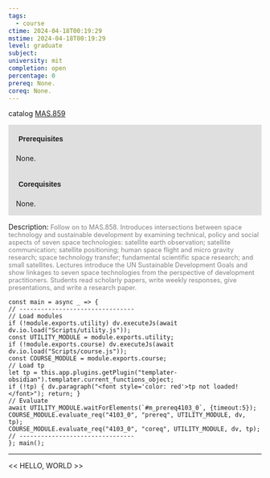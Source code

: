 ```yaml
---
tags:
  - course
ctime: 2024-04-18T00:19:29
mstime: 2024-04-18T00:19:29
level: graduate
subject: 
university: mit
completion: open
percentage: 0
prereq: None.
coreq: None.
---
```


catalog [MAS.859](http://student.mit.edu/catalog/mMASa.html#MAS.859)

<span style="display: block; padding: 15px; background-color: rgb(100, 100, 100, 0.2);"><font id="m_prereq4103_0" style="display: block; font-family: Arial, sans-serif; font-weight: bold; padding: 5px">Prerequisites</font><br><span id="prereq4103_0">None.</span></span>
<span style="display: block; padding: 15px; background-color: rgb(100, 100, 100, 0.2);"><font id="m_coreq4103_0" style="display: block; font-family: Arial, sans-serif; font-weight: bold; padding: 5px">Corequisites</font><br><span id="coreq4103_0">None.</span></span>

<font style="">Description:</font>
<font style="color: grey; font-size: 0.8rem;">Follow on to MAS.858. Introduces intersections between space technology and sustainable development by examining technical, policy and social aspects of seven space technologies: satellite earth observation; satellite communication; satellite positioning; human space flight and micro gravity research; space technology transfer; fundamental scientific space research; and small satellites. Lectures introduce the UN Sustainable Development Goals and show linkages to seven space technologies from the perspective of development practitioners. Students read scholarly papers, write weekly responses, give presentations, and write a research paper.</font>

```dataviewjs
const main = async _ => {
// --------------------------------
// Load modules
if (!module.exports.utility) dv.executeJs(await dv.io.load("Scripts/utility.js"));
const UTILITY_MODULE = module.exports.utility;
if (!module.exports.course) dv.executeJs(await dv.io.load("Scripts/course.js"));
const COURSE_MODULE = module.exports.course;
// Load tp
let tp = this.app.plugins.getPlugin("templater-obsidian").templater.current_functions_object;
if (!tp) { dv.paragraph("<font style='color: red'>tp not loaded!</font>"); return; }
// Evaluate
await UTILITY_MODULE.waitForElements(`#m_prereq4103_0`, {timeout:5});
COURSE_MODULE.evaluate_req("4103_0", "prereq", UTILITY_MODULE, dv, tp);
COURSE_MODULE.evaluate_req("4103_0", "coreq", UTILITY_MODULE, dv, tp);
// --------------------------------
}; main();
```

---

<< HELLO, WORLD >>
